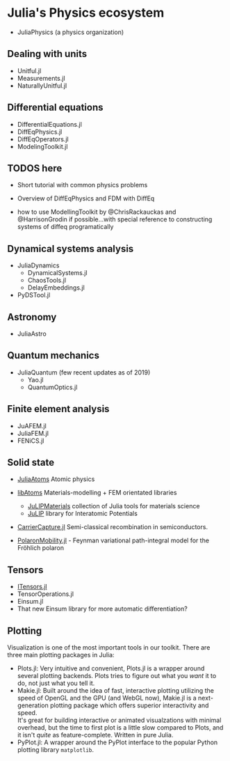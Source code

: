 # Julia's Physics ecosystem

- JuliaPhysics (a physics organization)

## Dealing with units

- Unitful.jl
- Measurements.jl
- NaturallyUnitful.jl

## Differential equations

- DifferentialEquations.jl
- DiffEqPhysics.jl
- DiffEqOperators.jl
- ModelingToolkit.jl

## TODOS here

- Short tutorial with common physics problems
- Overview of DiffEqPhysics and FDM with DiffEq

- how to use ModellingToolkit by @ChrisRackauckas and @HarrisonGrodin if possible...with special reference to constructing systems of diffeq programatically

## Dynamical systems analysis

- JuliaDynamics
  - DynamicalSystems.jl
  - ChaosTools.jl
  - DelayEmbeddings.jl
- PyDSTool.jl

## Astronomy
- JuliaAstro

## Quantum mechanics
- JuliaQuantum (few recent updates as of 2019)
  - Yao.jl
  - QuantumOptics.jl

## Finite element analysis

- JuAFEM.jl
- JuliaFEM.jl
- FENiCS.jl

## Solid state
- [JuliaAtoms](https://github.com/JuliaAtoms/) Atomic physics
    
- [libAtoms](https://github.com/libAtoms/) Materials-modelling + FEM orientated
  libraries
    - [JuLIPMaterials](https://github.com/cortner/JuLIPMaterials.jl) collection
      of Julia tools for materials science
    - [JuLIP](https://github.com/libAtoms/JuLIP.jl) library for Interatomic
      Potentials

- [CarrierCapture.jl](https://github.com/WMD-group/CarrierCapture.jl) Semi-classical recombination in semiconductors.
- [PolaronMobility.jl](https://github.com/jarvist/PolaronMobility.jl) - Feynman variational
  path-integral model for the Fröhlich polaron

## Tensors

- [ITensors.jl](https://github.com/ITensor/ITensors.jl)
- TensorOperations.jl
- Einsum.jl
- That new Einsum library for more automatic differentiation?

## Plotting

Visualization is one of the most important tools in our toolkit.
There are three main plotting packages in Julia:

- Plots.jl: Very intuitive and convenient, Plots.jl is a wrapper around several
  plotting backends.  Plots tries to figure out what you _want_ it to do, not
  just what you tell it.
- Makie.jl: Built around the idea of fast, interactive plotting utilizing the speed of OpenGL and the GPU (and WebGL now), Makie.jl is a next-generation plotting package which offers superior interactivity and speed.  
  It's great for building interactive or animated visualzations with minimal
  overhead, but the time to first plot is a little slow compared to Plots, and
  it isn't _quite_ as feature-complete.  Written in pure Julia.
- PyPlot.jl: A wrapper around the PyPlot interface to the popular Python
  plotting library `matplotlib`.
